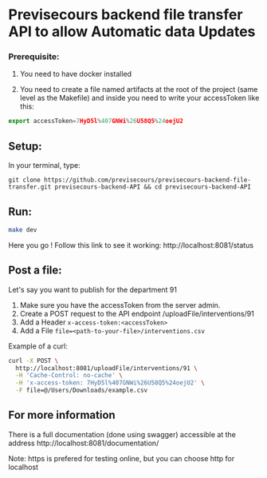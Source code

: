 # Previsecours backend file transfer API to allow Automatic data Updates  

### Prerequisite:
1. You need to have docker installed  

2. You need to create a file named artifacts at the root of the project (same level as the Makefile) and inside you need to write your accessToken like this:  
```javascript
export accessToken=7HyD5l%407GNWi%26U58Q5%24oejU2
```


## Setup:
In your terminal, type:  
```
git clone https://github.com/previsecours/previsecours-backend-file-transfer.git previsecours-backend-API && cd previsecours-backend-API
```  

## Run:  
```bash
make dev
```  

Here you go ! Follow this link to see it working: http://localhost:8081/status  


## Post a file:
Let's say you want to publish for the department 91  
1. Make sure you have the accessToken from the server admin.  
2. Create a POST request to the API endpoint /uploadFile/interventions/91  
3. Add a Header ``` x-access-token:<accessToken> ```  
4. Add a File ``` file=<path-to-your-file>/interventions.csv ```  


Example of a curl:  
```bash  
curl -X POST \
  http://localhost:8081/uploadFile/interventions/91 \
  -H 'Cache-Control: no-cache' \
  -H 'x-access-token: 7HyD5l%407GNWi%26U58Q5%24oejU2' \
  -F file=@/Users/Downloads/example.csv
```
## For more information
There is a full documentation (done using swagger) accessible at the address http://localhost:8081/documentation/  

Note: https is prefered for testing online, but you can choose http for localhost
